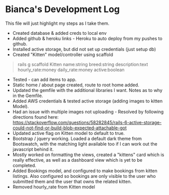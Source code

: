 # Bianca's Development Log

This file  will just highlight my steps as I take them.

* Created database & added creds to local env
* Added github & heroku links - Heroku to auto deploy from my pushes to github.
* Installed active storage, but did not set up credentials (just setup db)
* Created "Kitten" model/controller using scaffold
> rails g scaffold Kitten name:string breed:string description:text hourly_rate:money daily_rate:money active:boolean
* Tested - can add items to app.
* Static home / about page created, route to root home added.
* Updated the gemfile with the additional libraries I want. Notes as to why in the Gemfile. 
* Added AWS credentials & tested active storage (adding images to kitten Model). 
* Had an issue with multiple images not uploading - 
    Resolved by following directions found here: 
    https://stackoverflow.com/questions/58282845/rails-6-active-storage-could-not-find-or-build-blob-expected-attachable-got
* Updated active flag on Kitten model to default to true.
* Bootstrap / jquery working. Loaded a default dark theme from Bootswatch, with the matching light available too if I can work out the javascript behind it.
* Mostly worked on formatting the views, created a "kittens" card which is really effective, as well as a dashboard view which is yet to be completed.
* Added Bookings model, and configured to make bookings from kitten listings. Also configured so bookings are only visible to the user who submitted them and the user that owns the related kitten.
* Removed hourly_rate from Kitten model

